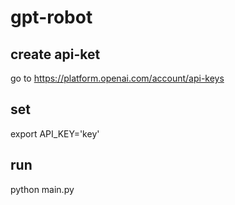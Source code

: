 # gpt-robot

## create api-ket
go to https://platform.openai.com/account/api-keys

## set 
export API_KEY='key'
## run
python main.py
